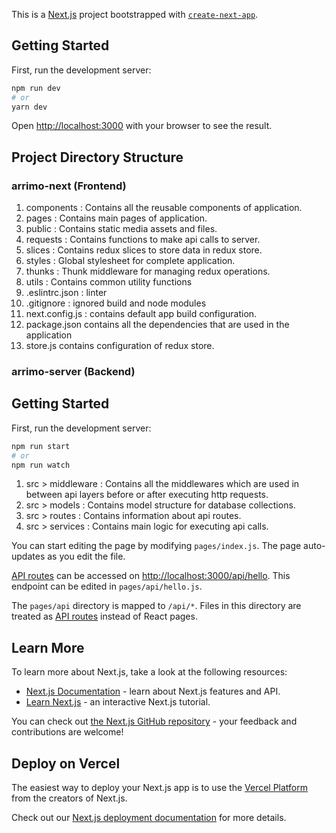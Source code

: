 This is a [Next.js](https://nextjs.org/) project bootstrapped with [`create-next-app`](https://github.com/vercel/next.js/tree/canary/packages/create-next-app).

## Getting Started

First, run the development server:

```bash
npm run dev
# or
yarn dev
```

Open [http://localhost:3000](http://localhost:3000) with your browser to see the result.

## Project Directory Structure

### arrimo-next (Frontend)

1. components : Contains all the reusable components of application.
2. pages : Contains main pages of application.
3. public : Contains static media assets and files.
4. requests : Contains functions to make api calls to server.
5. slices : Contains redux slices to store data in redux store.
6. styles : Global stylesheet for complete application.
7. thunks : Thunk middleware for managing redux operations.
8. utils : Contains common utility functions
9. .eslintrc.json : linter
10. .gitignore : ignored build and node modules
11. next.config.js : contains default app build configuration.
12. package.json contains all the dependencies that are used in the application
13. store.js contains configuration of redux store.

### arrimo-server (Backend)

## Getting Started

First, run the development server:

```bash
npm run start
# or
npm run watch
```

1. src > middleware : Contains all the middlewares which are used in between api layers before or after executing http requests.
2. src > models : Contains model structure for database collections.
3. src > routes : Contains information about api routes.
4. src > services : Contains main logic for executing api calls.

You can start editing the page by modifying `pages/index.js`. The page auto-updates as you edit the file.

[API routes](https://nextjs.org/docs/api-routes/introduction) can be accessed on [http://localhost:3000/api/hello](http://localhost:3000/api/hello). This endpoint can be edited in `pages/api/hello.js`.

The `pages/api` directory is mapped to `/api/*`. Files in this directory are treated as [API routes](https://nextjs.org/docs/api-routes/introduction) instead of React pages.

## Learn More

To learn more about Next.js, take a look at the following resources:

- [Next.js Documentation](https://nextjs.org/docs) - learn about Next.js features and API.
- [Learn Next.js](https://nextjs.org/learn) - an interactive Next.js tutorial.

You can check out [the Next.js GitHub repository](https://github.com/vercel/next.js/) - your feedback and contributions are welcome!

## Deploy on Vercel

The easiest way to deploy your Next.js app is to use the [Vercel Platform](https://vercel.com/new?utm_medium=default-template&filter=next.js&utm_source=create-next-app&utm_campaign=create-next-app-readme) from the creators of Next.js.

Check out our [Next.js deployment documentation](https://nextjs.org/docs/deployment) for more details.
